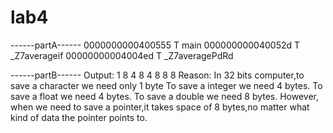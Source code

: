# lab4
------partA------
0000000000400555 T main
000000000040052d T _Z7averageif
00000000004004ed T _Z7averagePdRd

------partB------
Output:
1 8
4 8
4 8
8 8
Reason:
In 32 bits computer,to save a character we need only 1 byte
To save a integer we need 4 bytes.
To save a float we need 4 bytes.
To save a double we need 8 bytes.
However, when we need to save a pointer,it takes space of 8 bytes,no matter what kind of data the pointer points to.

